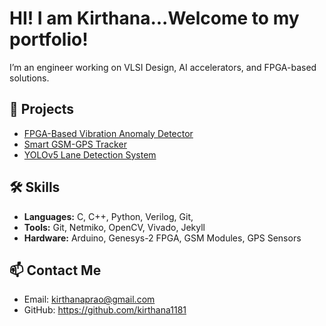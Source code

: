 # HI! I am Kirthana...Welcome to my portfolio!

I’m an engineer working on VLSI Design, AI accelerators, and FPGA-based solutions.

## 🚀 Projects
- [FPGA-Based Vibration Anomaly Detector](#)
- [Smart GSM-GPS Tracker](#)
- [YOLOv5 Lane Detection System](#)

## 🛠️ Skills

- **Languages:** C, C++, Python, Verilog, Git, 
- **Tools:** Git, Netmiko, OpenCV, Vivado, Jekyll
- **Hardware:** Arduino, Genesys-2 FPGA, GSM Modules, GPS Sensors
  

## 📫 Contact Me
- Email: kirthanaprao@gmail.com
- GitHub: https://github.com/kirthana1181
